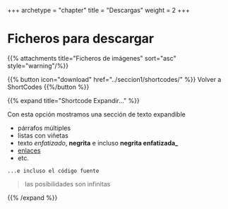 +++
archetype = "chapter"
title = "Descargas"
weight = 2
+++

# Ficheros para descargar 

{{% attachments title="Ficheros de imágenes" sort="asc"  style="warning"/%}}

{{% button icon="download" href="../seccion1/shortcodes/" %}} Volver a ShortCodes {{%/button %}}

{{% expand title="Shortcode Expandir..." %}}

Con esta opción mostramos una sección de texto expandible

- párrafos múltiples
- listas con viñetas
- texto _enfatizado_, **negrita** e incluso **negrita enfatizada_**
- [enlaces](../seccion1/shortcodes/)
- etc.

```texto plano
...e incluso el código fuente
```

> las posibilidades son infinitas 

{{% /expand %}}